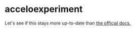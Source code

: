 # acceloexperiment

Let's see if this stays more up-to-date than [the official docs.](https://affinitylive.jira.com/wiki/display/APIS/Accelo+API)
